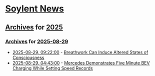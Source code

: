 # [Soylent News](../../../README.md)

## [Archives](../../index.md) for [2025](../index.md)

### [Archives](../../index.md) for [2025-08-29](index.md)

* [2025-08-29, 09:22:00](https://soylentnews.org/article.pl?sid=25/08/28/1843236&from=rss) - [Breathwork Can Induce Altered States of Consciousness](https://soylentnews.org/article.pl?sid=25/08/28/1843236&from=rss)
* [2025-08-29, 04:43:00](https://soylentnews.org/article.pl?sid=25/08/28/1214205&from=rss) - [Mercedes Demonstrates Five Minute BEV Charging While Setting Speed Records](https://soylentnews.org/article.pl?sid=25/08/28/1214205&from=rss)
